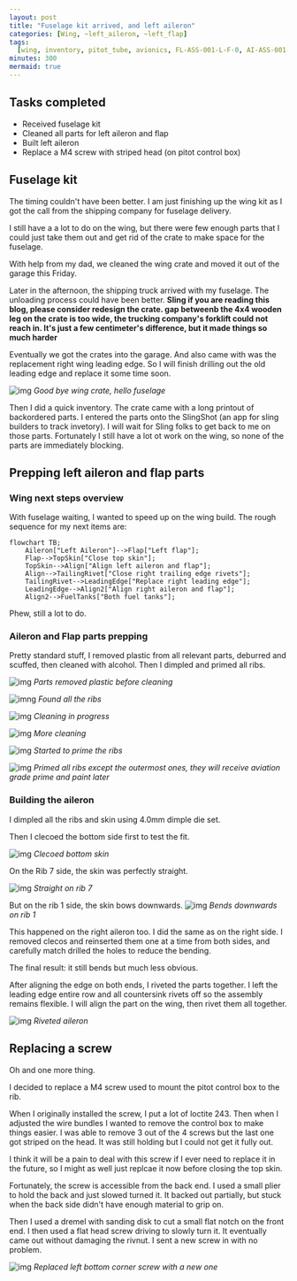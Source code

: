 ```yaml
---
layout: post
title: "Fuselage kit arrived, and left aileron"
categories: [Wing, ~left_aileron, ~left_flap]
tags:
  [wing, inventory, pitot_tube, avionics, FL-ASS-001-L-F-0, AI-ASS-001-L-F-0]
minutes: 300
mermaid: true
---
```


## Tasks completed

- Received fuselage kit
- Cleaned all parts for left aileron and flap
- Built left aileron
- Replace a M4 screw with striped head (on pitot control box)

## Fuselage kit

The timing couldn't have been better. I am just finishing up the wing kit as I got the call from the shipping company for fuselage delivery.

I still have a a lot to do on the wing, but there were few enough parts that I could just take them out and get rid of the crate to make space for the fuselage.

With help from my dad, we cleaned the wing crate and moved it out of the garage this Friday.

Later in the afternoon, the shipping truck arrived with my fuselage. The unloading process could have been better. **Sling if you are reading this blog, please consider redesign the crate. gap betweenb the 4x4 wooden leg on the crate is too wide, the trucking company's forklift could not reach in. It's just a few centimeter's difference, but it made things so much harder**

Eventually we got the crates into the garage. And also came with was the replacement right wing leading edge. So I will finish drilling out the old leading edge and replace it some time soon.

![img](https://lh3.googleusercontent.com/pw/AP1GczOPkmCKOjak17qY2c4mUE00w06Cu5gXk2tOrrfBEt3JBueaprkgMG2Pji_JV9eGFeR1MAIh3od9UMbEKTJp7rFy6wep7HbluA8n7txC9Pv6m1-wFxevW-tlbbsO-_KqB2avZc7kh1KpVMuaI8gg2CJ1HA=w1936-h1936-s-no-gm?authuser=0)
_Good bye wing crate, hello fuselage_

Then I did a quick inventory. The crate came with a long printout of backordered parts. I entered the parts onto the SlingShot (an app for sling builders to track invetory). I will wait for Sling folks to get back to me on those parts. Fortunately I still have a lot ot work on the wing, so none of the parts are immediately blocking.

## Prepping left aileron and flap parts

### Wing next steps overview

With fuselage waiting, I wanted to speed up on the wing build. The rough sequence for my next items are:

```mermaid
flowchart TB;
    Aileron["Left Aileron"]-->Flap["Left flap"];
    Flap-->TopSkin["Close top skin"];
    TopSkin-->Align["Align left aileron and flap"];
    Align-->TailingRivet["Close right trailing edge rivets"];
    TailingRivet-->LeadingEdge["Replace right leading edge"];
    LeadingEdge-->Align2["Align right aileron and flap"];
    Align2-->FuelTanks["Both fuel tanks"];
```

Phew, still a lot to do.

### Aileron and Flap parts prepping

Pretty standard stuff, I removed plastic from all relevant parts, deburred and scuffed, then cleaned with alcohol. Then I dimpled and primed all ribs.

![img](https://lh3.googleusercontent.com/pw/AP1GczMlVrvngyxk0_SBG8t0jQwgJfad3m7MknZ_9GPzDFzxXJhjFr3X06kcN2xTzP8qYr16y6Ix70oPzK9YDUauRQRrUP9t3N5474FUZzkoU1gOV5zXJZOnavCsGlHey8Fd2WX-MkxPGvmpNZ0yPnGNbVhyDQ=w4080-h3072-s-no-gm?authuser=0)
_Parts removed plastic before cleaning_

![imng](https://lh3.googleusercontent.com/pw/AP1GczM_K_D65HTQ-a3H7u5hV8dOTrMtb55Cz_k79qFgfG80uW_-EQW0m5pcH2wVYDF05ovU7vtfD_HtqiGWzVJnPoTBktnRTc_w4yXrSfmLCUZXGEWMTp9fS0SeynpaLrw7FB38b5usTA6LckHyHld6awhyPQ=w4080-h3072-s-no-gm?authuser=0)
_Found all the ribs_

![img](https://lh3.googleusercontent.com/pw/AP1GczMi8raSRMRBcJz17_8IFbvU5KwHwHHhZPyKCEfuZHtMW7mGr5np7aLBf97V-dL8H0VGPWW85jluhYJuexqfUWHcrqGRAd-iYxe49XfxgraMIh5mksSfReO_eLCG__UoKLzeyRD0oNY1LMUdof0GB2Kpzw=w4080-h3072-s-no-gm?authuser=0)
_Cleaning in progress_

![img](https://lh3.googleusercontent.com/pw/AP1GczO5CVuYkisBB6_HaX31RaNCp3xyxAavTsnclJ2ptyYHv6oDj8B-1i5VPcLuls-Yt-9FK7vzJw31LWN27-keFgbkQbZ1KLM67cUaIXdCcrLnhrlq7cPTwyTUGDGlIycbTNk0AEfRfixdSb9IYB5zshGFbA=w4080-h3072-s-no-gm?authuser=0)
_More cleaning_

![img](https://lh3.googleusercontent.com/pw/AP1GczMl2ctXuDa4kc0sorzYPAxTEoQXzZ7MBABtTEBnjasILzxlz4u9Z68diziN9tJqJoHeNKUbKR8MzUvRbq639tKLF85qgyFoFtojsIjgIlPo5Dw8G-tELqGFp7eswPpxEnF-oqL1M6Ljk_UIc3jmCrWfNg=w4080-h3072-s-no-gm?authuser=0)
_Started to prime the ribs_

![img](https://lh3.googleusercontent.com/pw/AP1GczM5clpZF7Fx84UD7H0Sgnt-jQy2asdGyk_w9eG4XaS7u9YPmJk1mOrzTpNRdACryPA-h0PzQX2h8DflPGW5sVJ6srill6uU-rqsvQ6zZEFVuKqRQaqLaqDL1Er4Ud3oUoQMbow7J8-d3SNMN4koFrUl8A=w4080-h3072-s-no-gm?authuser=0)
_Primed all ribs except the outermost ones, they will receive aviation grade prime and paint later_

### Building the aileron

I dimpled all the ribs and skin using 4.0mm dimple die set.

Then I clecoed the bottom side first to test the fit.

![img](https://lh3.googleusercontent.com/pw/AP1GczPQ4hs5Ytai5aSufkvxo34tcm--3-tfkClgcw6KzhNKJNicIcWauVll2F8DZZr-mJY_KGurHXBNzA1QgB6_jCTA5W-vAu8peMG21IilqiKU600jNJruXJVCJpgErgMGaQyJhBWlGbXiRhdWAnJk2sP6Yg=w2328-h3092-s-no-gm?authuser=0)
_Clecoed bottom skin_

On the Rib 7 side, the skin was perfectly straight.

![img](https://lh3.googleusercontent.com/pw/AP1GczP6VC9CvuGckZcDY-0020Q8WlFQPnPSTc_oaogawCZCRADozNt9ITX6NVLx2sHHhIJm_gdyp5Bvo0rfkGYLX6QJpQOWrMw3N-RPcFsvavm6HLIerSO8MGsWFbgPSjD79pwuROSsaQQULcJW0osJr_c-HQ=w4080-h3072-s-no-gm?authuser=0)
_Straight on rib 7_

But on the rib 1 side, the skin bows downwards.
![img](https://lh3.googleusercontent.com/pw/AP1GczM6cn_pTU0hsYx0prLNvEHJ_yKAnabXke-xGSg79IXctxOG8_SNTBjxlbj8dxZy-ZA9Z4Xh2moq3msTNnz8GJrmPkVpMC9JZotwoA1buK0vJWcotStYLCNl_dMl3WjbTJuDht4c8kNXmzxgk2Qavs7gQA=w4080-h3072-s-no-gm?authuser=0)
_Bends downwards on rib 1_

This happened on the right aileron too. I did the same as on the right side. I removed clecos and reinserted them one at a time from both sides, and carefully match drilled the holes to reduce the bending.

The final result: it still bends but much less obvious.

After aligning the edge on both ends, I riveted the parts together. I left the leading edge entire row and all countersink rivets off so the assembly remains flexible. I will align the part on the wing, then rivet them all together.

![img](https://lh3.googleusercontent.com/pw/AP1GczNKLD84EpnBD5L5hzRWZXJkrh8sYhsx9XrEuv0-yrHxtp8g7HdtGtm6w5T8--vvaE_AhtBq7kqrxn19VZYpUAlQjrD4SjAmHuw272rYu3l9oZLYA7UVnYw7ZWJILhaOUbs-pgWW8u8Oba4Bz0ugZTosNw=w4080-h3072-s-no-gm?authuser=0)
_Riveted aileron_

## Replacing a screw

Oh and one more thing.

I decided to replace a M4 screw used to mount the pitot control box to the rib.

When I originally installed the screw, I put a lot of loctite 243. Then when I adjusted the wire bundles I wanted to remove the control box to make things easier. I was able to remove 3 out of the 4 screws but the last one got striped on the head. It was still holding but I could not get it fully out.

I think it will be a pain to deal with this screw if I ever need to replace it in the future, so I might as well just replcae it now before closing the top skin.

Fortunately, the screw is accessible from the back end. I used a small plier to hold the back and just slowed turned it. It backed out partially, but stuck when the back side didn't have enough material to grip on.

Then I used a dremel with sanding disk to cut a small flat notch on the front end. I then used a flat head screw driving to slowly turn it. It eventually came out without damaging the rivnut. I sent a new screw in with no problem.

![img](https://lh3.googleusercontent.com/pw/AP1GczOfQm7VSgnNDJaCu5vSb-_q2ODYxl73-iUwUFerf_IT3l_dVWq5hoX7wz-Nr9jRn2o8HhDgjPLI-0sTnfcFW9LkqR8_MuSTH9nuDdA8vq3MAyZVZbBAzt-QbztyuuzYRBPPsQU0JiSRe5dWANk8oQvLJA=w2328-h3092-s-no-gm?authuser=0)
_Replaced left bottom corner screw with a new one_
